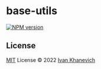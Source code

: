 # base-utils

[![NPM version](https://img.shields.io/npm/v/@iamkhan21/base-utils?color=a1b858&label=)](https://www.npmjs.com/package/@iamkhan21/base-utils)



## License

[MIT](./LICENSE) License © 2022 [Ivan Khanevich](https://github.com/iamkhan21)
